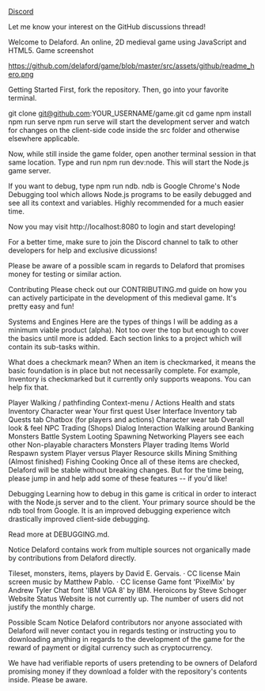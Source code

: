 

[Discord
](https://raw.githubusercontent.com/Delaford/game/master/src/assets/github/logo.png)

Let me know your interest on the GitHub discussions thread!

Welcome to Delaford. An online, 2D medieval game using JavaScript and HTML5. Game screenshot

https://github.com/delaford/game/blob/master/src/assets/github/readme_hero.png

Getting Started
First, fork the repository. Then, go into your favorite terminal.

git clone git@github.com:YOUR_USERNAME/game.git
cd game
npm install
npm run serve
npm run serve will start the development server and watch for changes on the client-side code inside the src folder and otherwise elsewhere applicable.

Now, while still inside the game folder, open another terminal session in that same location. Type and run npm run dev:node. This will start the Node.js game server.

If you want to debug, type npm run ndb. ndb is Google Chrome's Node Debugging tool which allows Node.js programs to be easily debugged and see all its context and variables. Highly recommended for a much easier time.

Now you may visit http://localhost:8080 to login and start developing!

For a better time, make sure to join the Discord channel to talk to other developers for help and exclusive dicussions!

Please be aware of a possible scam in regards to Delaford that promises money for testing or similar action.

Contributing
Please check out our CONTRIBUTING.md guide on how you can actively participate in the development of this medieval game. It's pretty easy and fun!

Systems and Engines
Here are the types of things I will be adding as a minimum viable product (alpha). Not too over the top but enough to cover the basics until more is added. Each section links to a project which will contain its sub-tasks within.

What does a checkmark mean?
When an item is checkmarked, it means the basic foundation is in place but not necessarily complete. For example, Inventory is checkmarked but it currently only supports weapons. You can help fix that.

Player
 Walking / pathfinding
 Context-menu / Actions
 Health and stats
 Inventory
 Character wear
 Your first quest
User Interface
 Inventory tab
 Quests tab
 Chatbox (for players and actions)
 Character wear tab
 Overall look & feel
NPC
 Trading (Shops)
 Dialog Interaction
 Walking around
 Banking
Monsters
 Battle System
 Looting
 Spawning
Networking
 Players see each other
 Non-playable characters
 Monsters
 Player trading
 Items
World
 Respawn system
 Player versus Player
 Resource skills
 Mining
 Smithing (Almost finished)
 Fishing
 Cooking
Once all of these items are checked, Delaford will be stable without breaking changes. But for the time being, please jump in and help add some of these features -- if you'd like!

Debugging
Learning how to debug in this game is critical in order to interact with the Node.js server and to the client. Your primary source should be the ndb tool from Google. It is an improved debugging experience witch drastically improved client-side debugging.

Read more at DEBUGGING.md.

Notice
Delaford contains work from multiple sources not organically made by contributions from Delaford directly.

Tileset, monsters, items, players by David E. Gervais. · CC license
Main screen music by Matthew Pablo. · CC license
Game font 'PixelMix' by Andrew Tyler
Chat font 'IBM VGA 8' by IBM.
Heroicons by Steve Schoger
Website Status
Website is not currently up. The number of users did not justify the monthly charge.

Possible Scam Notice
Delaford contributors nor anyone associated with Delaford will never contact you in regards testing or instructing you to downloading anything in regards to the development of the game for the reward of payment or digital currency such as cryptocurrency.

We have had verifiable reports of users pretending to be owners of Delaford promising money if they download a folder with the repository's contents inside. Please be aware.
